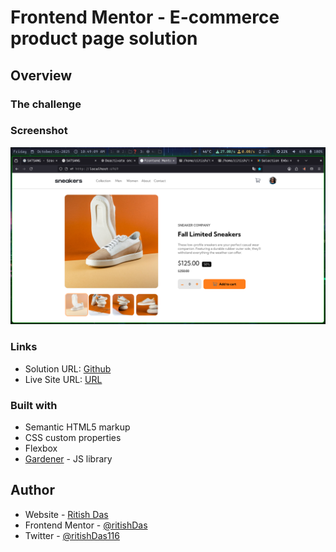 # Frontend Mentor - E-commerce product page solution


## Overview

### The challenge


### Screenshot

![](./screenshot.png)


### Links

- Solution URL: [Github](https://github.com/ritishDas/fmtest)
- Live Site URL: [URL](https://ritishdas.github.io/fmtest/)


### Built with

- Semantic HTML5 markup
- CSS custom properties
- Flexbox
- [Gardener](https://github.com/ritishDas/gardener) - JS library


## Author

- Website - [Ritish Das](https://ritish.site)
- Frontend Mentor - [@ritishDas](https://www.frontendmentor.io/profile/ritishDas)
- Twitter - [@ritishDas116](https://x.com/ritishDas116)


